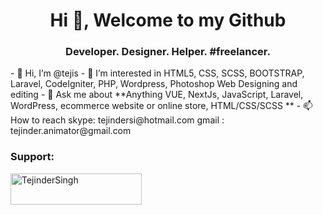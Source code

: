 <h1 align="center">Hi 👋, Welcome to my Github</h1>
<h3 align="center">Developer. Designer. Helper. #freelancer.</h3>
- 👋 Hi, I’m @tejis
- 👀 I’m interested in HTML5, CSS, SCSS, BOOTSTRAP, Laravel, CodeIgniter, PHP, Wordpress, Photoshop Web Designing and editing
- 💬 Ask me about **Anything VUE, NextJs, JavaScript, Laravel, WordPress, ecommerce website or online store, HTML/CSS/SCSS **
- 📫 How to reach skype: tejindersi@hotmail.com gmail : tejinder.animator@gmail.com

<!---
tejis/tejis is a ✨ special ✨ repository because its `README.md` (this file) appears on your GitHub profile.
You can click the Preview link to take a look at your changes.
--->


<h3 align="left">Support:</h3>
<p><a href="https://buymeacoffee.com/tejinder"> <img align="left" src="https://cdn.buymeacoffee.com/buttons/v2/default-green.png" height="50" width="210" alt="TejinderSingh" /></a></p><br><br>

